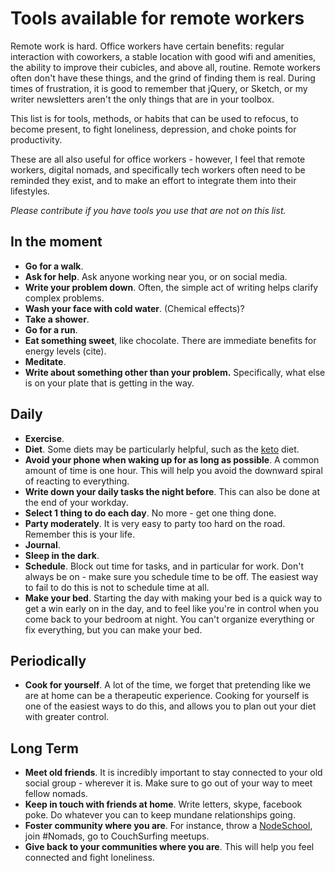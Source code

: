 # Tools available for remote workers

Remote work is hard. Office workers have certain benefits: regular interaction with coworkers, a stable location with good wifi and amenities, the ability to improve their cubicles, and above all, routine. Remote workers often don't have these things, and the grind of finding them is real. During times of frustration, it is good to remember that jQuery, or Sketch, or my writer newsletters aren't the only things that are in your toolbox. 

This list is for tools, methods, or habits that can be used to refocus, to become present, to fight loneliness, depression, and choke points for productivity. 

These are all also useful for office workers - however, I feel that remote workers, digital nomads, and specifically tech workers often need to be reminded they exist, and to make an effort to integrate them into their lifestyles.

_Please contribute if you have tools you use that are not on this list._ 

## In the moment
 
 * **Go for a walk**.
 * **Ask for help**. Ask anyone working near you, or on social media.
 * **Write your problem down**. Often, the simple act of writing helps clarify complex problems. 
 * **Wash your face with cold water**. (Chemical effects)?
 * **Take a shower**.
 * **Go for a run**. 
 * **Eat something sweet**, like chocolate. There are immediate benefits for energy levels (cite).
 * **Meditate**.
 * **Write about something other than your problem.** Specifically, what else is on your plate that is getting in the way.

## Daily

 * **Exercise**.
 * **Diet**. Some diets may be particularly helpful, such as the [keto]() diet. 
 * **Avoid your phone when waking up for as long as possible**. A common amount of time is one hour. This will help you avoid the downward spiral of reacting to everything.
 * **Write down your daily tasks the night before**. This can also be done at the end of your workday.
 * **Select 1 thing to do each day**. No more - get one thing done.
 * **Party moderately**. It is very easy to party too hard on the road. Remember this is your life. 
 * **Journal**. 
 * **Sleep in the dark**. 
 * **Schedule**. Block out time for tasks, and in particular for work. Don't always be on - make sure you schedule time to be off. The easiest way to fail to do this is not to schedule time at all. 
 * **Make your bed**. Starting the day with making your bed is a quick way to get a win early on in the day, and to feel like you're in control when you come back to your bedroom at night. You can't organize everything or fix everything, but you can make your bed. 

## Periodically

 * **Cook for yourself**. A lot of the time, we forget that pretending like we are at home can be a therapeutic experience. Cooking for yourself is one of the easiest ways to do this, and allows you to plan out your diet with greater control. 

## Long Term

 * **Meet old friends**. It is incredibly important to stay connected to your old social group - wherever it is. Make sure to go out of your way to meet fellow nomads. 
 * **Keep in touch with friends at home**. Write letters, skype, facebook poke. Do whatever you can to keep mundane relationships going.
 * **Foster community where you are**. For instance, throw a [NodeSchool](http://nodeschool.io), join #Nomads, go to CouchSurfing meetups.
 * **Give back to your communities where you are**. This will help you feel connected and fight loneliness.

